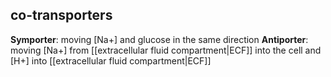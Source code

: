 ## co-transporters
**Symporter**: moving [Na+] and glucose in the same direction
**Antiporter**: moving [Na+] from [[extracellular fluid compartment|ECF]] into the cell and [H+] into [[extracellular fluid compartment|ECF]]